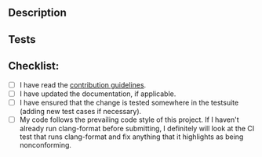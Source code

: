 
## Description

<!-- Please provide a description of what this PR is meant to fix, and  -->
<!-- how it works (if it's not going to be very clear from the code).   -->

## Tests

<!-- Did you / should you add a testsuite case (new test, or add to an  -->
<!-- existing test) to verify that this works?                          -->


## Checklist:

<!-- Put an 'x' in the boxes as you complete the checklist items -->

- [ ] I have read the [contribution guidelines](../CONTRIBUTING.md).
- [ ] I have updated the documentation, if applicable.
- [ ] I have ensured that the change is tested somewhere in the testsuite (adding new test cases if necessary).
- [ ] My code follows the prevailing code style of this project. If I haven't
  already run clang-format before submitting, I definitely will look at the CI
  test that runs clang-format and fix anything that it highlights as being
  nonconforming.
